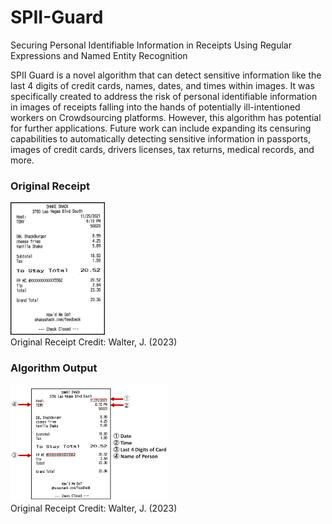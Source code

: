 # SPII-Guard
Securing Personal Identifiable Information in Receipts Using Regular Expressions and Named Entity Recognition

SPII Guard is a novel algorithm that can detect sensitive information like the last 4 digits of credit cards, names, dates, and times within images. It was specifically created to address the risk of personal identifiable information in images of receipts falling into the hands of potentially ill-intentioned workers on Crowdsourcing platforms. However, this algorithm has potential for further applications. Future work can include expanding its censuring capabilities to automatically detecting sensitive information in passports, images of credit cards, drivers licenses, tax returns, medical records, and more.

### Original Receipt
<img src="./images/originalReceipt.png" alt="Alt text" width="30%"><br>
Original Receipt Credit: Walter, J. (2023)

### Algorithm Output
<img src="./images/finalReceiptWithInfo.png" alt="Alt text" width="50%"><br>
Original Receipt Credit: Walter, J. (2023)
